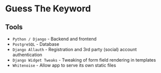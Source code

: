 # Guess The Keyword

## Tools
*	`Python / Django`			- Backend and frontend
*	`PostgreSQL`				- Database
*	`Django Allauth`			- Registration and 3rd party (social) account authentication
*	`Django Widget Tweaks`		- Tweaking of form field rendering in templates
*	`Whitenoise`				- Allow app to serve its own static files
